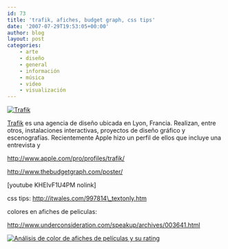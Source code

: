 ```yaml
---
id: 73
title: 'trafik, afiches, budget graph, css tips'
date: '2007-07-29T19:53:05+00:00'
author: blog
layout: post
categories:
    - arte
    - diseño
    - general
    - información
    - música
    - video
    - visualización
---
```


[![Trafik](/blog/wp-content/uploads/2007/06/trafik.jpg)](http://www.apple.com/pro/profiles/trafik/ "Perfil de Trafik en Apple.com")

[Trafik](http://www.lavitrinedetrafik.fr/ "sitio web") es una agencia de diseño ubicada en Lyon, Francia. Realizan, entre otros, instalaciones interactivas, proyectos de diseño gráfico y escenografías. Recientemente Apple hizo un perfil de ellos que incluye una entrevista y

http://www.apple.com/pro/profiles/trafik/

http://www.thebudgetgraph.com/poster/

\[youtube KHEIvF1U4PM nolink\]

css tips: http://itwales.com/997814\_textonly.htm

colores en afiches de peliculas:

http://www.underconsideration.com/speakup/archives/003641.html

[![Análisis de color de afiches de películas y su rating](/blog/wp-content/uploads/2007/07/movs_color_spectrum.jpg)](http://www.underconsideration.com/speakup/archives/003641.html "Dark and Fleshy: The Color of Top Grossing Movies")